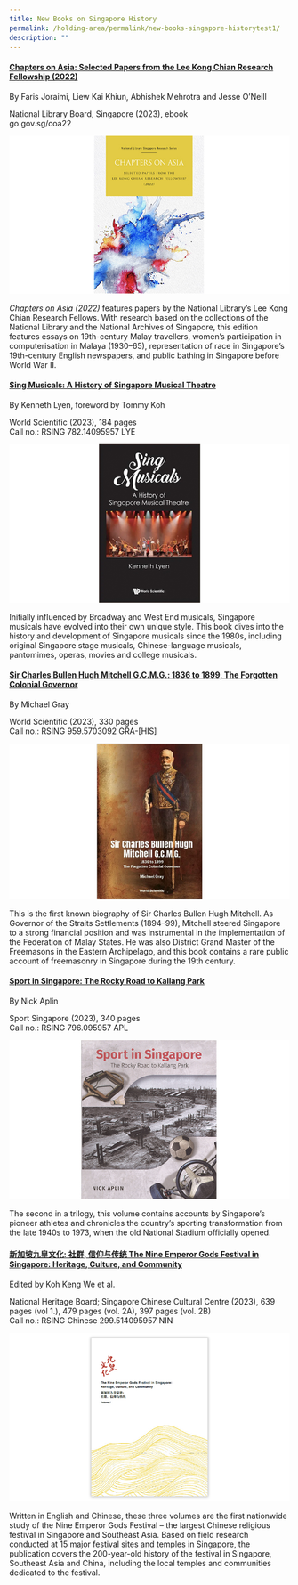 ```yaml
---
title: New Books on Singapore History
permalink: /holding-area/permalink/new-books-singapore-historytest1/
description: ""
---
```

#### **[Chapters on Asia: Selected Papers from the Lee Kong Chian Research Fellowship (2022)](https://nlb.overdrive.com/media/9EDDF3F0-408A-4283-B558-857F4D8302BB)**
By Faris Joraimi, Liew Kai Khiun, Abhishek Mehrotra and Jesse O’Neill

National Library Board, Singapore (2023), ebook  <br>
go.gov.sg/coa22
 
![](/images/Vol%2019%20Issue%204/New%20Books/chaptersonasia4.jpg)

_Chapters on Asia (2022)_ features papers by the National Library’s Lee Kong Chian Research Fellows. With research based on the collections of the National Library and the National Archives of Singapore, this edition features essays on 19th-century Malay travellers, women’s participation in computerisation in Malaya (1930–65), representation of race in Singapore’s 19th-century English newspapers, and public bathing in Singapore before World War II.


#### **[Sing Musicals: A History of Singapore Musical Theatre](https://eservice.nlb.gov.sg/item_holding.aspx?id=206102861)**
By Kenneth Lyen, foreword by Tommy Koh

World Scientific (2023), 184 pages <br>
Call no.: RSING 782.14095957 LYE
 
![](/images/Vol%2019%20Issue%204/New%20Books/singmusicals3.jpg)

Initially influenced by Broadway and West End musicals, Singapore musicals have evolved into their own unique style. This book dives into the history and development of Singapore musicals since the 1980s, including original Singapore stage musicals, Chinese-language musicals, pantomimes, operas, movies and college musicals.


#### **[Sir Charles Bullen Hugh Mitchell G.C.M.G.: 1836 to 1899, The Forgotten Colonial Governor](https://eservice.nlb.gov.sg/item_holding.aspx?id=205963216)**
By Michael Gray

World Scientific (2023), 330 pages <br>
Call no.: RSING 959.5703092 GRA-\[HIS\]
 
![](/images/Vol%2019%20Issue%204/New%20Books/sircharles3.jpg)


This is the first known biography of Sir Charles Bullen Hugh Mitchell. As Governor of the Straits Settlements (1894–99), Mitchell steered Singapore to a strong financial position and was instrumental in the implementation of the Federation of Malay States. He was also District Grand Master of the Freemasons in the Eastern Archipelago, and this book contains a rare public account of freemasonry in Singapore during the 19th century.


#### **[Sport in Singapore: The Rocky Road to Kallang Park](https://eservice.nlb.gov.sg/item_holding.aspx?id=206068467)**
By Nick Aplin

Sport Singapore (2023), 340 pages <br>
Call no.: RSING 796.095957 APL
 
![](/images/Vol%2019%20Issue%204/New%20Books/sportinsg3.jpg)

The second in a trilogy, this volume contains accounts by Singapore’s pioneer athletes and chronicles the country’s sporting transformation from the late 1940s to 1973, when the old National Stadium officially opened.




#### **[新加坡九皇文化: 社群, 信仰与传统 The Nine Emperor Gods Festival in Singapore: Heritage, Culture, and Community](https://eservice.nlb.gov.sg/item_holding.aspx?id=206104789)**
Edited by Koh Keng We et al.

National Heritage Board; Singapore Chinese Cultural Centre (2023), 639 pages (vol 1.), 479 pages (vol. 2A), 397 pages (vol. 2B) <br>
Call no.: RSING Chinese 299.514095957 NIN
 
![](/images/Vol%2019%20Issue%204/New%20Books/nineemperor3.jpg)

Written in English and Chinese, these three volumes are the first nationwide study of the Nine Emperor Gods Festival – the largest Chinese religious festival in Singapore and Southeast Asia. Based on field research conducted at 15 major festival sites and temples in Singapore, the publication covers the 200-year-old history of the festival in Singapore, Southeast Asia and China, including the local temples and communities dedicated to the festival.